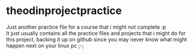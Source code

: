 # theodinprojectpractice
Just another practice file for a course that i might not complete :p\
It just usually contains all the practice files and projects that i might do for this project, backing it up on github since you may never know what might happen next on your linux pc ;-;
